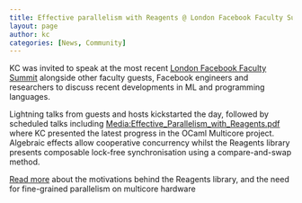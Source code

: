 ```yaml
---
title: Effective parallelism with Reagents @ London Facebook Faculty Summit
layout: page
author: kc
categories: [News, Community]
---
```


KC was invited to speak at the most recent [London Facebook Faculty
Summit](https://londonfacebookfacultysummit.splashthat.com/) alongside
other faculty guests, Facebook engineers and researchers to discuss
recent developments in ML and programming languages.

Lightning talks from guests and hosts kickstarted the day, followed by
scheduled talks including
<Media:Effective_Parallelism_with_Reagents.pdf> where KC presented the
latest progress in the OCaml Multicore project. Algebraic effects allow
cooperative concurrency whilst the Reagents library presents composable
lock-free synchronisation using a compare-and-swap method.

[Read more](http://kcsrk.info/ocaml/multicore/2016/06/11/lock-free/)
about the motivations behind the Reagents library, and the need for
fine-grained parallelism on multicore hardware
